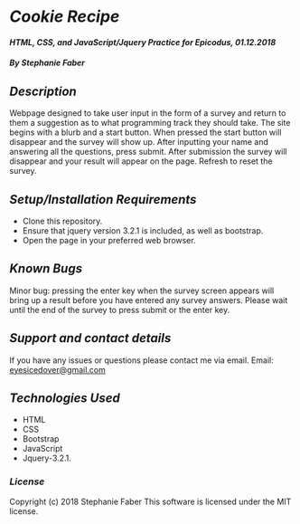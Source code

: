 # _Cookie Recipe_

#### _HTML, CSS, and JavaScript/Jquery Practice for Epicodus, 01.12.2018_

#### _By Stephanie Faber_

## _Description_

Webpage designed to take user input in the form of a survey and return to them a suggestion as to what programming track they should take. The site begins with a blurb and a start button. When pressed the start button will disappear and the survey will show up. After inputting your name and answering all the questions, press submit. After submission the survey will disappear and your result will appear on the page. Refresh to reset the survey.

## _Setup/Installation Requirements_

* Clone this repository.
* Ensure that jquery version 3.2.1 is included, as well as bootstrap.
* Open the page in your preferred web browser.


## _Known Bugs_

Minor bug: pressing the enter key when the survey screen appears will bring up a result before you have entered any survey answers. Please wait until the end of the survey to press submit or the enter key.

## _Support and contact details_

If you have any issues or questions please contact me via email. Email: eyesicedover@gmail.com

## _Technologies Used_

* HTML
* CSS
* Bootstrap
* JavaScript
* Jquery-3.2.1.

### _License_

Copyright (c) 2018 Stephanie Faber
This software is licensed under the MIT license.

